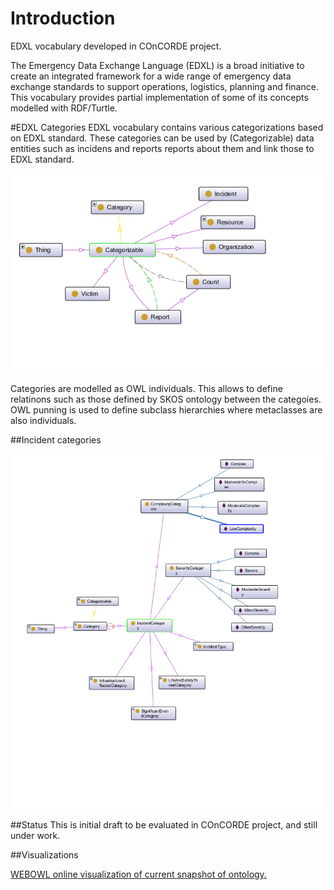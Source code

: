 # Introduction
EDXL vocabulary developed in COnCORDE project.

The Emergency Data Exchange Language (EDXL) is a broad initiative to create an integrated framework for a wide range of emergency data exchange standards to support operations, logistics, planning and finance. This vocabulary provides partial implementation of some of  its concepts modelled with RDF/Turtle.

#EDXL Categories
EDXL vocabulary contains various categorizations based on EDXL standard.  These categories can be used by (Categorizable) data entities such as incidens and reports reports about them and link those to EDXL standard.

![Categorizable concepts](https://raw.githubusercontent.com/OntoRep/EDXL/master/CategorizableCategories.png)

Categories are modelled as OWL individuals. This allows to define relatinons such as those defined by SKOS ontology between the categoies. OWL punning is used to define subclass hierarchies where metaclasses are also individuals. 

##Incident categories

![Incident related categories](https://raw.githubusercontent.com/OntoRep/EDXL/master/IncidentRelatedCategories.png)



##Status
This is initial draft to be evaluated in COnCORDE project, and still under work.

##Visualizations

[WEBOWL online visualization of current snapshot of ontology.](http://vowl.visualdataweb.org/webvowl/#iri=https://raw.githubusercontent.com/OntoRep/EDXL/master/EDXL.ttl "WEBOWL visualization")


